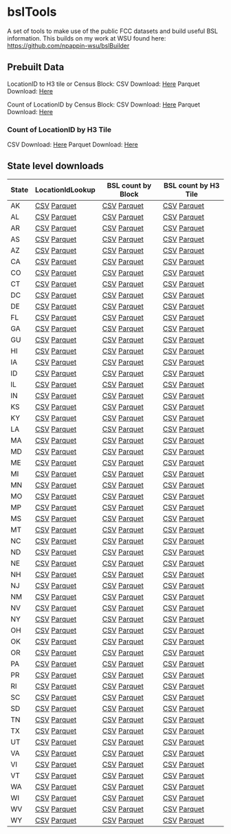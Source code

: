 # bslTools

A set of tools to make use of the public FCC datasets and build useful BSL information. This builds on my work at WSU found here: https://github.com/npappin-wsu/bslBuilder

## Prebuilt Data

LocationID to H3 tile or Census Block:
CSV Download: [Here](https://pub-96372591292d4fdca85ff0f6db6c67c2.r2.dev/bslTools/national/bslsLookup.csv)
Parquet Download: [Here](https://pub-96372591292d4fdca85ff0f6db6c67c2.r2.dev/bslTools/national/bslsLookup.parquet)

Count of LocationID by Census Block:
CSV Download: [Here](https://pub-96372591292d4fdca85ff0f6db6c67c2.r2.dev/bslTools/national/blockBsls.csv)
Parquet Download: [Here](https://pub-96372591292d4fdca85ff0f6db6c67c2.r2.dev/bslTools/national/blockBsls.parquet)

### Count of LocationID by H3 Tile

CSV Download: [Here](https://pub-96372591292d4fdca85ff0f6db6c67c2.r2.dev/bslTools/national/h3Bsls.csv)
Parquet Download: [Here](https://pub-96372591292d4fdca85ff0f6db6c67c2.r2.dev/bslTools/national/h3Bsls.parquet)

## State level downloads

| State | LocationIdLookup | BSL count by Block | BSL count by H3 Tile |
|---|---|---|---|
| AK | [CSV](https://pub-96372591292d4fdca85ff0f6db6c67c2.r2.dev/states/akBslLookup.csv) [Parquet](https://pub-96372591292d4fdca85ff0f6db6c67c2.r2.dev/states/akBslLookup.parquet) | [CSV](https://pub-96372591292d4fdca85ff0f6db6c67c2.r2.dev/states/akBlockBsls.csv) [Parquet](https://pub-96372591292d4fdca85ff0f6db6c67c2.r2.dev/states/akBlockBsls.parquet) | [CSV](https://pub-96372591292d4fdca85ff0f6db6c67c2.r2.dev/states/akH3Bsls.csv) [Parquet](https://pub-96372591292d4fdca85ff0f6db6c67c2.r2.dev/states/akH3Bsls.parquet) |
| AL | [CSV](https://pub-96372591292d4fdca85ff0f6db6c67c2.r2.dev/states/alBslLookup.csv) [Parquet](https://pub-96372591292d4fdca85ff0f6db6c67c2.r2.dev/states/alBslLookup.parquet) | [CSV](https://pub-96372591292d4fdca85ff0f6db6c67c2.r2.dev/states/alBlockBsls.csv) [Parquet](https://pub-96372591292d4fdca85ff0f6db6c67c2.r2.dev/states/alBlockBsls.parquet) | [CSV](https://pub-96372591292d4fdca85ff0f6db6c67c2.r2.dev/states/alH3Bsls.csv) [Parquet](https://pub-96372591292d4fdca85ff0f6db6c67c2.r2.dev/states/alH3Bsls.parquet) |
| AR | [CSV](https://pub-96372591292d4fdca85ff0f6db6c67c2.r2.dev/states/arBslLookup.csv) [Parquet](https://pub-96372591292d4fdca85ff0f6db6c67c2.r2.dev/states/arBslLookup.parquet) | [CSV](https://pub-96372591292d4fdca85ff0f6db6c67c2.r2.dev/states/arBlockBsls.csv) [Parquet](https://pub-96372591292d4fdca85ff0f6db6c67c2.r2.dev/states/arBlockBsls.parquet) | [CSV](https://pub-96372591292d4fdca85ff0f6db6c67c2.r2.dev/states/arH3Bsls.csv) [Parquet](https://pub-96372591292d4fdca85ff0f6db6c67c2.r2.dev/states/arH3Bsls.parquet) |
| AS | [CSV](https://pub-96372591292d4fdca85ff0f6db6c67c2.r2.dev/states/asBslLookup.csv) [Parquet](https://pub-96372591292d4fdca85ff0f6db6c67c2.r2.dev/states/asBslLookup.parquet) | [CSV](https://pub-96372591292d4fdca85ff0f6db6c67c2.r2.dev/states/asBlockBsls.csv) [Parquet](https://pub-96372591292d4fdca85ff0f6db6c67c2.r2.dev/states/asBlockBsls.parquet) | [CSV](https://pub-96372591292d4fdca85ff0f6db6c67c2.r2.dev/states/asH3Bsls.csv) [Parquet](https://pub-96372591292d4fdca85ff0f6db6c67c2.r2.dev/states/asH3Bsls.parquet) |
| AZ | [CSV](https://pub-96372591292d4fdca85ff0f6db6c67c2.r2.dev/states/azBslLookup.csv) [Parquet](https://pub-96372591292d4fdca85ff0f6db6c67c2.r2.dev/states/azBslLookup.parquet) | [CSV](https://pub-96372591292d4fdca85ff0f6db6c67c2.r2.dev/states/azBlockBsls.csv) [Parquet](https://pub-96372591292d4fdca85ff0f6db6c67c2.r2.dev/states/azBlockBsls.parquet) | [CSV](https://pub-96372591292d4fdca85ff0f6db6c67c2.r2.dev/states/azH3Bsls.csv) [Parquet](https://pub-96372591292d4fdca85ff0f6db6c67c2.r2.dev/states/azH3Bsls.parquet) |
| CA | [CSV](https://pub-96372591292d4fdca85ff0f6db6c67c2.r2.dev/states/caBslLookup.csv) [Parquet](https://pub-96372591292d4fdca85ff0f6db6c67c2.r2.dev/states/caBslLookup.parquet) | [CSV](https://pub-96372591292d4fdca85ff0f6db6c67c2.r2.dev/states/caBlockBsls.csv) [Parquet](https://pub-96372591292d4fdca85ff0f6db6c67c2.r2.dev/states/caBlockBsls.parquet) | [CSV](https://pub-96372591292d4fdca85ff0f6db6c67c2.r2.dev/states/caH3Bsls.csv) [Parquet](https://pub-96372591292d4fdca85ff0f6db6c67c2.r2.dev/states/caH3Bsls.parquet) |
| CO | [CSV](https://pub-96372591292d4fdca85ff0f6db6c67c2.r2.dev/states/coBslLookup.csv) [Parquet](https://pub-96372591292d4fdca85ff0f6db6c67c2.r2.dev/states/coBslLookup.parquet) | [CSV](https://pub-96372591292d4fdca85ff0f6db6c67c2.r2.dev/states/coBlockBsls.csv) [Parquet](https://pub-96372591292d4fdca85ff0f6db6c67c2.r2.dev/states/coBlockBsls.parquet) | [CSV](https://pub-96372591292d4fdca85ff0f6db6c67c2.r2.dev/states/coH3Bsls.csv) [Parquet](https://pub-96372591292d4fdca85ff0f6db6c67c2.r2.dev/states/coH3Bsls.parquet) |
| CT | [CSV](https://pub-96372591292d4fdca85ff0f6db6c67c2.r2.dev/states/ctBslLookup.csv) [Parquet](https://pub-96372591292d4fdca85ff0f6db6c67c2.r2.dev/states/ctBslLookup.parquet) | [CSV](https://pub-96372591292d4fdca85ff0f6db6c67c2.r2.dev/states/ctBlockBsls.csv) [Parquet](https://pub-96372591292d4fdca85ff0f6db6c67c2.r2.dev/states/ctBlockBsls.parquet) | [CSV](https://pub-96372591292d4fdca85ff0f6db6c67c2.r2.dev/states/ctH3Bsls.csv) [Parquet](https://pub-96372591292d4fdca85ff0f6db6c67c2.r2.dev/states/ctH3Bsls.parquet) |
| DC | [CSV](https://pub-96372591292d4fdca85ff0f6db6c67c2.r2.dev/states/dcBslLookup.csv) [Parquet](https://pub-96372591292d4fdca85ff0f6db6c67c2.r2.dev/states/dcBslLookup.parquet) | [CSV](https://pub-96372591292d4fdca85ff0f6db6c67c2.r2.dev/states/dcBlockBsls.csv) [Parquet](https://pub-96372591292d4fdca85ff0f6db6c67c2.r2.dev/states/dcBlockBsls.parquet) | [CSV](https://pub-96372591292d4fdca85ff0f6db6c67c2.r2.dev/states/dcH3Bsls.csv) [Parquet](https://pub-96372591292d4fdca85ff0f6db6c67c2.r2.dev/states/dcH3Bsls.parquet) |
| DE | [CSV](https://pub-96372591292d4fdca85ff0f6db6c67c2.r2.dev/states/deBslLookup.csv) [Parquet](https://pub-96372591292d4fdca85ff0f6db6c67c2.r2.dev/states/deBslLookup.parquet) | [CSV](https://pub-96372591292d4fdca85ff0f6db6c67c2.r2.dev/states/deBlockBsls.csv) [Parquet](https://pub-96372591292d4fdca85ff0f6db6c67c2.r2.dev/states/deBlockBsls.parquet) | [CSV](https://pub-96372591292d4fdca85ff0f6db6c67c2.r2.dev/states/deH3Bsls.csv) [Parquet](https://pub-96372591292d4fdca85ff0f6db6c67c2.r2.dev/states/deH3Bsls.parquet) |
| FL | [CSV](https://pub-96372591292d4fdca85ff0f6db6c67c2.r2.dev/states/flBslLookup.csv) [Parquet](https://pub-96372591292d4fdca85ff0f6db6c67c2.r2.dev/states/flBslLookup.parquet) | [CSV](https://pub-96372591292d4fdca85ff0f6db6c67c2.r2.dev/states/flBlockBsls.csv) [Parquet](https://pub-96372591292d4fdca85ff0f6db6c67c2.r2.dev/states/flBlockBsls.parquet) | [CSV](https://pub-96372591292d4fdca85ff0f6db6c67c2.r2.dev/states/flH3Bsls.csv) [Parquet](https://pub-96372591292d4fdca85ff0f6db6c67c2.r2.dev/states/flH3Bsls.parquet) |
| GA | [CSV](https://pub-96372591292d4fdca85ff0f6db6c67c2.r2.dev/states/gaBslLookup.csv) [Parquet](https://pub-96372591292d4fdca85ff0f6db6c67c2.r2.dev/states/gaBslLookup.parquet) | [CSV](https://pub-96372591292d4fdca85ff0f6db6c67c2.r2.dev/states/gaBlockBsls.csv) [Parquet](https://pub-96372591292d4fdca85ff0f6db6c67c2.r2.dev/states/gaBlockBsls.parquet) | [CSV](https://pub-96372591292d4fdca85ff0f6db6c67c2.r2.dev/states/gaH3Bsls.csv) [Parquet](https://pub-96372591292d4fdca85ff0f6db6c67c2.r2.dev/states/gaH3Bsls.parquet) |
| GU | [CSV](https://pub-96372591292d4fdca85ff0f6db6c67c2.r2.dev/states/guBslLookup.csv) [Parquet](https://pub-96372591292d4fdca85ff0f6db6c67c2.r2.dev/states/guBslLookup.parquet) | [CSV](https://pub-96372591292d4fdca85ff0f6db6c67c2.r2.dev/states/guBlockBsls.csv) [Parquet](https://pub-96372591292d4fdca85ff0f6db6c67c2.r2.dev/states/guBlockBsls.parquet) | [CSV](https://pub-96372591292d4fdca85ff0f6db6c67c2.r2.dev/states/guH3Bsls.csv) [Parquet](https://pub-96372591292d4fdca85ff0f6db6c67c2.r2.dev/states/guH3Bsls.parquet) |
| HI | [CSV](https://pub-96372591292d4fdca85ff0f6db6c67c2.r2.dev/states/hiBslLookup.csv) [Parquet](https://pub-96372591292d4fdca85ff0f6db6c67c2.r2.dev/states/hiBslLookup.parquet) | [CSV](https://pub-96372591292d4fdca85ff0f6db6c67c2.r2.dev/states/hiBlockBsls.csv) [Parquet](https://pub-96372591292d4fdca85ff0f6db6c67c2.r2.dev/states/hiBlockBsls.parquet) | [CSV](https://pub-96372591292d4fdca85ff0f6db6c67c2.r2.dev/states/hiH3Bsls.csv) [Parquet](https://pub-96372591292d4fdca85ff0f6db6c67c2.r2.dev/states/hiH3Bsls.parquet) |
| IA | [CSV](https://pub-96372591292d4fdca85ff0f6db6c67c2.r2.dev/states/iaBslLookup.csv) [Parquet](https://pub-96372591292d4fdca85ff0f6db6c67c2.r2.dev/states/iaBslLookup.parquet) | [CSV](https://pub-96372591292d4fdca85ff0f6db6c67c2.r2.dev/states/iaBlockBsls.csv) [Parquet](https://pub-96372591292d4fdca85ff0f6db6c67c2.r2.dev/states/iaBlockBsls.parquet) | [CSV](https://pub-96372591292d4fdca85ff0f6db6c67c2.r2.dev/states/iaH3Bsls.csv) [Parquet](https://pub-96372591292d4fdca85ff0f6db6c67c2.r2.dev/states/iaH3Bsls.parquet) |
| ID | [CSV](https://pub-96372591292d4fdca85ff0f6db6c67c2.r2.dev/states/idBslLookup.csv) [Parquet](https://pub-96372591292d4fdca85ff0f6db6c67c2.r2.dev/states/idBslLookup.parquet) | [CSV](https://pub-96372591292d4fdca85ff0f6db6c67c2.r2.dev/states/idBlockBsls.csv) [Parquet](https://pub-96372591292d4fdca85ff0f6db6c67c2.r2.dev/states/idBlockBsls.parquet) | [CSV](https://pub-96372591292d4fdca85ff0f6db6c67c2.r2.dev/states/idH3Bsls.csv) [Parquet](https://pub-96372591292d4fdca85ff0f6db6c67c2.r2.dev/states/idH3Bsls.parquet) |
| IL | [CSV](https://pub-96372591292d4fdca85ff0f6db6c67c2.r2.dev/states/ilBslLookup.csv) [Parquet](https://pub-96372591292d4fdca85ff0f6db6c67c2.r2.dev/states/ilBslLookup.parquet) | [CSV](https://pub-96372591292d4fdca85ff0f6db6c67c2.r2.dev/states/ilBlockBsls.csv) [Parquet](https://pub-96372591292d4fdca85ff0f6db6c67c2.r2.dev/states/ilBlockBsls.parquet) | [CSV](https://pub-96372591292d4fdca85ff0f6db6c67c2.r2.dev/states/ilH3Bsls.csv) [Parquet](https://pub-96372591292d4fdca85ff0f6db6c67c2.r2.dev/states/ilH3Bsls.parquet) |
| IN | [CSV](https://pub-96372591292d4fdca85ff0f6db6c67c2.r2.dev/states/inBslLookup.csv) [Parquet](https://pub-96372591292d4fdca85ff0f6db6c67c2.r2.dev/states/inBslLookup.parquet) | [CSV](https://pub-96372591292d4fdca85ff0f6db6c67c2.r2.dev/states/inBlockBsls.csv) [Parquet](https://pub-96372591292d4fdca85ff0f6db6c67c2.r2.dev/states/inBlockBsls.parquet) | [CSV](https://pub-96372591292d4fdca85ff0f6db6c67c2.r2.dev/states/inH3Bsls.csv) [Parquet](https://pub-96372591292d4fdca85ff0f6db6c67c2.r2.dev/states/inH3Bsls.parquet) |
| KS | [CSV](https://pub-96372591292d4fdca85ff0f6db6c67c2.r2.dev/states/ksBslLookup.csv) [Parquet](https://pub-96372591292d4fdca85ff0f6db6c67c2.r2.dev/states/ksBslLookup.parquet) | [CSV](https://pub-96372591292d4fdca85ff0f6db6c67c2.r2.dev/states/ksBlockBsls.csv) [Parquet](https://pub-96372591292d4fdca85ff0f6db6c67c2.r2.dev/states/ksBlockBsls.parquet) | [CSV](https://pub-96372591292d4fdca85ff0f6db6c67c2.r2.dev/states/ksH3Bsls.csv) [Parquet](https://pub-96372591292d4fdca85ff0f6db6c67c2.r2.dev/states/ksH3Bsls.parquet) |
| KY | [CSV](https://pub-96372591292d4fdca85ff0f6db6c67c2.r2.dev/states/kyBslLookup.csv) [Parquet](https://pub-96372591292d4fdca85ff0f6db6c67c2.r2.dev/states/kyBslLookup.parquet) | [CSV](https://pub-96372591292d4fdca85ff0f6db6c67c2.r2.dev/states/kyBlockBsls.csv) [Parquet](https://pub-96372591292d4fdca85ff0f6db6c67c2.r2.dev/states/kyBlockBsls.parquet) | [CSV](https://pub-96372591292d4fdca85ff0f6db6c67c2.r2.dev/states/kyH3Bsls.csv) [Parquet](https://pub-96372591292d4fdca85ff0f6db6c67c2.r2.dev/states/kyH3Bsls.parquet) |
| LA | [CSV](https://pub-96372591292d4fdca85ff0f6db6c67c2.r2.dev/states/laBslLookup.csv) [Parquet](https://pub-96372591292d4fdca85ff0f6db6c67c2.r2.dev/states/laBslLookup.parquet) | [CSV](https://pub-96372591292d4fdca85ff0f6db6c67c2.r2.dev/states/laBlockBsls.csv) [Parquet](https://pub-96372591292d4fdca85ff0f6db6c67c2.r2.dev/states/laBlockBsls.parquet) | [CSV](https://pub-96372591292d4fdca85ff0f6db6c67c2.r2.dev/states/laH3Bsls.csv) [Parquet](https://pub-96372591292d4fdca85ff0f6db6c67c2.r2.dev/states/laH3Bsls.parquet) |
| MA | [CSV](https://pub-96372591292d4fdca85ff0f6db6c67c2.r2.dev/states/maBslLookup.csv) [Parquet](https://pub-96372591292d4fdca85ff0f6db6c67c2.r2.dev/states/maBslLookup.parquet) | [CSV](https://pub-96372591292d4fdca85ff0f6db6c67c2.r2.dev/states/maBlockBsls.csv) [Parquet](https://pub-96372591292d4fdca85ff0f6db6c67c2.r2.dev/states/maBlockBsls.parquet) | [CSV](https://pub-96372591292d4fdca85ff0f6db6c67c2.r2.dev/states/maH3Bsls.csv) [Parquet](https://pub-96372591292d4fdca85ff0f6db6c67c2.r2.dev/states/maH3Bsls.parquet) |
| MD | [CSV](https://pub-96372591292d4fdca85ff0f6db6c67c2.r2.dev/states/mdBslLookup.csv) [Parquet](https://pub-96372591292d4fdca85ff0f6db6c67c2.r2.dev/states/mdBslLookup.parquet) | [CSV](https://pub-96372591292d4fdca85ff0f6db6c67c2.r2.dev/states/mdBlockBsls.csv) [Parquet](https://pub-96372591292d4fdca85ff0f6db6c67c2.r2.dev/states/mdBlockBsls.parquet) | [CSV](https://pub-96372591292d4fdca85ff0f6db6c67c2.r2.dev/states/mdH3Bsls.csv) [Parquet](https://pub-96372591292d4fdca85ff0f6db6c67c2.r2.dev/states/mdH3Bsls.parquet) |
| ME | [CSV](https://pub-96372591292d4fdca85ff0f6db6c67c2.r2.dev/states/meBslLookup.csv) [Parquet](https://pub-96372591292d4fdca85ff0f6db6c67c2.r2.dev/states/meBslLookup.parquet) | [CSV](https://pub-96372591292d4fdca85ff0f6db6c67c2.r2.dev/states/meBlockBsls.csv) [Parquet](https://pub-96372591292d4fdca85ff0f6db6c67c2.r2.dev/states/meBlockBsls.parquet) | [CSV](https://pub-96372591292d4fdca85ff0f6db6c67c2.r2.dev/states/meH3Bsls.csv) [Parquet](https://pub-96372591292d4fdca85ff0f6db6c67c2.r2.dev/states/meH3Bsls.parquet) |
| MI | [CSV](https://pub-96372591292d4fdca85ff0f6db6c67c2.r2.dev/states/miBslLookup.csv) [Parquet](https://pub-96372591292d4fdca85ff0f6db6c67c2.r2.dev/states/miBslLookup.parquet) | [CSV](https://pub-96372591292d4fdca85ff0f6db6c67c2.r2.dev/states/miBlockBsls.csv) [Parquet](https://pub-96372591292d4fdca85ff0f6db6c67c2.r2.dev/states/miBlockBsls.parquet) | [CSV](https://pub-96372591292d4fdca85ff0f6db6c67c2.r2.dev/states/miH3Bsls.csv) [Parquet](https://pub-96372591292d4fdca85ff0f6db6c67c2.r2.dev/states/miH3Bsls.parquet) |
| MN | [CSV](https://pub-96372591292d4fdca85ff0f6db6c67c2.r2.dev/states/mnBslLookup.csv) [Parquet](https://pub-96372591292d4fdca85ff0f6db6c67c2.r2.dev/states/mnBslLookup.parquet) | [CSV](https://pub-96372591292d4fdca85ff0f6db6c67c2.r2.dev/states/mnBlockBsls.csv) [Parquet](https://pub-96372591292d4fdca85ff0f6db6c67c2.r2.dev/states/mnBlockBsls.parquet) | [CSV](https://pub-96372591292d4fdca85ff0f6db6c67c2.r2.dev/states/mnH3Bsls.csv) [Parquet](https://pub-96372591292d4fdca85ff0f6db6c67c2.r2.dev/states/mnH3Bsls.parquet) |
| MO | [CSV](https://pub-96372591292d4fdca85ff0f6db6c67c2.r2.dev/states/moBslLookup.csv) [Parquet](https://pub-96372591292d4fdca85ff0f6db6c67c2.r2.dev/states/moBslLookup.parquet) | [CSV](https://pub-96372591292d4fdca85ff0f6db6c67c2.r2.dev/states/moBlockBsls.csv) [Parquet](https://pub-96372591292d4fdca85ff0f6db6c67c2.r2.dev/states/moBlockBsls.parquet) | [CSV](https://pub-96372591292d4fdca85ff0f6db6c67c2.r2.dev/states/moH3Bsls.csv) [Parquet](https://pub-96372591292d4fdca85ff0f6db6c67c2.r2.dev/states/moH3Bsls.parquet) |
| MP | [CSV](https://pub-96372591292d4fdca85ff0f6db6c67c2.r2.dev/states/mpBslLookup.csv) [Parquet](https://pub-96372591292d4fdca85ff0f6db6c67c2.r2.dev/states/mpBslLookup.parquet) | [CSV](https://pub-96372591292d4fdca85ff0f6db6c67c2.r2.dev/states/mpBlockBsls.csv) [Parquet](https://pub-96372591292d4fdca85ff0f6db6c67c2.r2.dev/states/mpBlockBsls.parquet) | [CSV](https://pub-96372591292d4fdca85ff0f6db6c67c2.r2.dev/states/mpH3Bsls.csv) [Parquet](https://pub-96372591292d4fdca85ff0f6db6c67c2.r2.dev/states/mpH3Bsls.parquet) |
| MS | [CSV](https://pub-96372591292d4fdca85ff0f6db6c67c2.r2.dev/states/msBslLookup.csv) [Parquet](https://pub-96372591292d4fdca85ff0f6db6c67c2.r2.dev/states/msBslLookup.parquet) | [CSV](https://pub-96372591292d4fdca85ff0f6db6c67c2.r2.dev/states/msBlockBsls.csv) [Parquet](https://pub-96372591292d4fdca85ff0f6db6c67c2.r2.dev/states/msBlockBsls.parquet) | [CSV](https://pub-96372591292d4fdca85ff0f6db6c67c2.r2.dev/states/msH3Bsls.csv) [Parquet](https://pub-96372591292d4fdca85ff0f6db6c67c2.r2.dev/states/msH3Bsls.parquet) |
| MT | [CSV](https://pub-96372591292d4fdca85ff0f6db6c67c2.r2.dev/states/mtBslLookup.csv) [Parquet](https://pub-96372591292d4fdca85ff0f6db6c67c2.r2.dev/states/mtBslLookup.parquet) | [CSV](https://pub-96372591292d4fdca85ff0f6db6c67c2.r2.dev/states/mtBlockBsls.csv) [Parquet](https://pub-96372591292d4fdca85ff0f6db6c67c2.r2.dev/states/mtBlockBsls.parquet) | [CSV](https://pub-96372591292d4fdca85ff0f6db6c67c2.r2.dev/states/mtH3Bsls.csv) [Parquet](https://pub-96372591292d4fdca85ff0f6db6c67c2.r2.dev/states/mtH3Bsls.parquet) |
| NC | [CSV](https://pub-96372591292d4fdca85ff0f6db6c67c2.r2.dev/states/ncBslLookup.csv) [Parquet](https://pub-96372591292d4fdca85ff0f6db6c67c2.r2.dev/states/ncBslLookup.parquet) | [CSV](https://pub-96372591292d4fdca85ff0f6db6c67c2.r2.dev/states/ncBlockBsls.csv) [Parquet](https://pub-96372591292d4fdca85ff0f6db6c67c2.r2.dev/states/ncBlockBsls.parquet) | [CSV](https://pub-96372591292d4fdca85ff0f6db6c67c2.r2.dev/states/ncH3Bsls.csv) [Parquet](https://pub-96372591292d4fdca85ff0f6db6c67c2.r2.dev/states/ncH3Bsls.parquet) |
| ND | [CSV](https://pub-96372591292d4fdca85ff0f6db6c67c2.r2.dev/states/ndBslLookup.csv) [Parquet](https://pub-96372591292d4fdca85ff0f6db6c67c2.r2.dev/states/ndBslLookup.parquet) | [CSV](https://pub-96372591292d4fdca85ff0f6db6c67c2.r2.dev/states/ndBlockBsls.csv) [Parquet](https://pub-96372591292d4fdca85ff0f6db6c67c2.r2.dev/states/ndBlockBsls.parquet) | [CSV](https://pub-96372591292d4fdca85ff0f6db6c67c2.r2.dev/states/ndH3Bsls.csv) [Parquet](https://pub-96372591292d4fdca85ff0f6db6c67c2.r2.dev/states/ndH3Bsls.parquet) |
| NE | [CSV](https://pub-96372591292d4fdca85ff0f6db6c67c2.r2.dev/states/neBslLookup.csv) [Parquet](https://pub-96372591292d4fdca85ff0f6db6c67c2.r2.dev/states/neBslLookup.parquet) | [CSV](https://pub-96372591292d4fdca85ff0f6db6c67c2.r2.dev/states/neBlockBsls.csv) [Parquet](https://pub-96372591292d4fdca85ff0f6db6c67c2.r2.dev/states/neBlockBsls.parquet) | [CSV](https://pub-96372591292d4fdca85ff0f6db6c67c2.r2.dev/states/neH3Bsls.csv) [Parquet](https://pub-96372591292d4fdca85ff0f6db6c67c2.r2.dev/states/neH3Bsls.parquet) |
| NH | [CSV](https://pub-96372591292d4fdca85ff0f6db6c67c2.r2.dev/states/nhBslLookup.csv) [Parquet](https://pub-96372591292d4fdca85ff0f6db6c67c2.r2.dev/states/nhBslLookup.parquet) | [CSV](https://pub-96372591292d4fdca85ff0f6db6c67c2.r2.dev/states/nhBlockBsls.csv) [Parquet](https://pub-96372591292d4fdca85ff0f6db6c67c2.r2.dev/states/nhBlockBsls.parquet) | [CSV](https://pub-96372591292d4fdca85ff0f6db6c67c2.r2.dev/states/nhH3Bsls.csv) [Parquet](https://pub-96372591292d4fdca85ff0f6db6c67c2.r2.dev/states/nhH3Bsls.parquet) |
| NJ | [CSV](https://pub-96372591292d4fdca85ff0f6db6c67c2.r2.dev/states/njBslLookup.csv) [Parquet](https://pub-96372591292d4fdca85ff0f6db6c67c2.r2.dev/states/njBslLookup.parquet) | [CSV](https://pub-96372591292d4fdca85ff0f6db6c67c2.r2.dev/states/njBlockBsls.csv) [Parquet](https://pub-96372591292d4fdca85ff0f6db6c67c2.r2.dev/states/njBlockBsls.parquet) | [CSV](https://pub-96372591292d4fdca85ff0f6db6c67c2.r2.dev/states/njH3Bsls.csv) [Parquet](https://pub-96372591292d4fdca85ff0f6db6c67c2.r2.dev/states/njH3Bsls.parquet) |
| NM | [CSV](https://pub-96372591292d4fdca85ff0f6db6c67c2.r2.dev/states/nmBslLookup.csv) [Parquet](https://pub-96372591292d4fdca85ff0f6db6c67c2.r2.dev/states/nmBslLookup.parquet) | [CSV](https://pub-96372591292d4fdca85ff0f6db6c67c2.r2.dev/states/nmBlockBsls.csv) [Parquet](https://pub-96372591292d4fdca85ff0f6db6c67c2.r2.dev/states/nmBlockBsls.parquet) | [CSV](https://pub-96372591292d4fdca85ff0f6db6c67c2.r2.dev/states/nmH3Bsls.csv) [Parquet](https://pub-96372591292d4fdca85ff0f6db6c67c2.r2.dev/states/nmH3Bsls.parquet) |
| NV | [CSV](https://pub-96372591292d4fdca85ff0f6db6c67c2.r2.dev/states/nvBslLookup.csv) [Parquet](https://pub-96372591292d4fdca85ff0f6db6c67c2.r2.dev/states/nvBslLookup.parquet) | [CSV](https://pub-96372591292d4fdca85ff0f6db6c67c2.r2.dev/states/nvBlockBsls.csv) [Parquet](https://pub-96372591292d4fdca85ff0f6db6c67c2.r2.dev/states/nvBlockBsls.parquet) | [CSV](https://pub-96372591292d4fdca85ff0f6db6c67c2.r2.dev/states/nvH3Bsls.csv) [Parquet](https://pub-96372591292d4fdca85ff0f6db6c67c2.r2.dev/states/nvH3Bsls.parquet) |
| NY | [CSV](https://pub-96372591292d4fdca85ff0f6db6c67c2.r2.dev/states/nyBslLookup.csv) [Parquet](https://pub-96372591292d4fdca85ff0f6db6c67c2.r2.dev/states/nyBslLookup.parquet) | [CSV](https://pub-96372591292d4fdca85ff0f6db6c67c2.r2.dev/states/nyBlockBsls.csv) [Parquet](https://pub-96372591292d4fdca85ff0f6db6c67c2.r2.dev/states/nyBlockBsls.parquet) | [CSV](https://pub-96372591292d4fdca85ff0f6db6c67c2.r2.dev/states/nyH3Bsls.csv) [Parquet](https://pub-96372591292d4fdca85ff0f6db6c67c2.r2.dev/states/nyH3Bsls.parquet) |
| OH | [CSV](https://pub-96372591292d4fdca85ff0f6db6c67c2.r2.dev/states/ohBslLookup.csv) [Parquet](https://pub-96372591292d4fdca85ff0f6db6c67c2.r2.dev/states/ohBslLookup.parquet) | [CSV](https://pub-96372591292d4fdca85ff0f6db6c67c2.r2.dev/states/ohBlockBsls.csv) [Parquet](https://pub-96372591292d4fdca85ff0f6db6c67c2.r2.dev/states/ohBlockBsls.parquet) | [CSV](https://pub-96372591292d4fdca85ff0f6db6c67c2.r2.dev/states/ohH3Bsls.csv) [Parquet](https://pub-96372591292d4fdca85ff0f6db6c67c2.r2.dev/states/ohH3Bsls.parquet) |
| OK | [CSV](https://pub-96372591292d4fdca85ff0f6db6c67c2.r2.dev/states/okBslLookup.csv) [Parquet](https://pub-96372591292d4fdca85ff0f6db6c67c2.r2.dev/states/okBslLookup.parquet) | [CSV](https://pub-96372591292d4fdca85ff0f6db6c67c2.r2.dev/states/okBlockBsls.csv) [Parquet](https://pub-96372591292d4fdca85ff0f6db6c67c2.r2.dev/states/okBlockBsls.parquet) | [CSV](https://pub-96372591292d4fdca85ff0f6db6c67c2.r2.dev/states/okH3Bsls.csv) [Parquet](https://pub-96372591292d4fdca85ff0f6db6c67c2.r2.dev/states/okH3Bsls.parquet) |
| OR | [CSV](https://pub-96372591292d4fdca85ff0f6db6c67c2.r2.dev/states/orBslLookup.csv) [Parquet](https://pub-96372591292d4fdca85ff0f6db6c67c2.r2.dev/states/orBslLookup.parquet) | [CSV](https://pub-96372591292d4fdca85ff0f6db6c67c2.r2.dev/states/orBlockBsls.csv) [Parquet](https://pub-96372591292d4fdca85ff0f6db6c67c2.r2.dev/states/orBlockBsls.parquet) | [CSV](https://pub-96372591292d4fdca85ff0f6db6c67c2.r2.dev/states/orH3Bsls.csv) [Parquet](https://pub-96372591292d4fdca85ff0f6db6c67c2.r2.dev/states/orH3Bsls.parquet) |
| PA | [CSV](https://pub-96372591292d4fdca85ff0f6db6c67c2.r2.dev/states/paBslLookup.csv) [Parquet](https://pub-96372591292d4fdca85ff0f6db6c67c2.r2.dev/states/paBslLookup.parquet) | [CSV](https://pub-96372591292d4fdca85ff0f6db6c67c2.r2.dev/states/paBlockBsls.csv) [Parquet](https://pub-96372591292d4fdca85ff0f6db6c67c2.r2.dev/states/paBlockBsls.parquet) | [CSV](https://pub-96372591292d4fdca85ff0f6db6c67c2.r2.dev/states/paH3Bsls.csv) [Parquet](https://pub-96372591292d4fdca85ff0f6db6c67c2.r2.dev/states/paH3Bsls.parquet) |
| PR | [CSV](https://pub-96372591292d4fdca85ff0f6db6c67c2.r2.dev/states/prBslLookup.csv) [Parquet](https://pub-96372591292d4fdca85ff0f6db6c67c2.r2.dev/states/prBslLookup.parquet) | [CSV](https://pub-96372591292d4fdca85ff0f6db6c67c2.r2.dev/states/prBlockBsls.csv) [Parquet](https://pub-96372591292d4fdca85ff0f6db6c67c2.r2.dev/states/prBlockBsls.parquet) | [CSV](https://pub-96372591292d4fdca85ff0f6db6c67c2.r2.dev/states/prH3Bsls.csv) [Parquet](https://pub-96372591292d4fdca85ff0f6db6c67c2.r2.dev/states/prH3Bsls.parquet) |
| RI | [CSV](https://pub-96372591292d4fdca85ff0f6db6c67c2.r2.dev/states/riBslLookup.csv) [Parquet](https://pub-96372591292d4fdca85ff0f6db6c67c2.r2.dev/states/riBslLookup.parquet) | [CSV](https://pub-96372591292d4fdca85ff0f6db6c67c2.r2.dev/states/riBlockBsls.csv) [Parquet](https://pub-96372591292d4fdca85ff0f6db6c67c2.r2.dev/states/riBlockBsls.parquet) | [CSV](https://pub-96372591292d4fdca85ff0f6db6c67c2.r2.dev/states/riH3Bsls.csv) [Parquet](https://pub-96372591292d4fdca85ff0f6db6c67c2.r2.dev/states/riH3Bsls.parquet) |
| SC | [CSV](https://pub-96372591292d4fdca85ff0f6db6c67c2.r2.dev/states/scBslLookup.csv) [Parquet](https://pub-96372591292d4fdca85ff0f6db6c67c2.r2.dev/states/scBslLookup.parquet) | [CSV](https://pub-96372591292d4fdca85ff0f6db6c67c2.r2.dev/states/scBlockBsls.csv) [Parquet](https://pub-96372591292d4fdca85ff0f6db6c67c2.r2.dev/states/scBlockBsls.parquet) | [CSV](https://pub-96372591292d4fdca85ff0f6db6c67c2.r2.dev/states/scH3Bsls.csv) [Parquet](https://pub-96372591292d4fdca85ff0f6db6c67c2.r2.dev/states/scH3Bsls.parquet) |
| SD | [CSV](https://pub-96372591292d4fdca85ff0f6db6c67c2.r2.dev/states/sdBslLookup.csv) [Parquet](https://pub-96372591292d4fdca85ff0f6db6c67c2.r2.dev/states/sdBslLookup.parquet) | [CSV](https://pub-96372591292d4fdca85ff0f6db6c67c2.r2.dev/states/sdBlockBsls.csv) [Parquet](https://pub-96372591292d4fdca85ff0f6db6c67c2.r2.dev/states/sdBlockBsls.parquet) | [CSV](https://pub-96372591292d4fdca85ff0f6db6c67c2.r2.dev/states/sdH3Bsls.csv) [Parquet](https://pub-96372591292d4fdca85ff0f6db6c67c2.r2.dev/states/sdH3Bsls.parquet) |
| TN | [CSV](https://pub-96372591292d4fdca85ff0f6db6c67c2.r2.dev/states/tnBslLookup.csv) [Parquet](https://pub-96372591292d4fdca85ff0f6db6c67c2.r2.dev/states/tnBslLookup.parquet) | [CSV](https://pub-96372591292d4fdca85ff0f6db6c67c2.r2.dev/states/tnBlockBsls.csv) [Parquet](https://pub-96372591292d4fdca85ff0f6db6c67c2.r2.dev/states/tnBlockBsls.parquet) | [CSV](https://pub-96372591292d4fdca85ff0f6db6c67c2.r2.dev/states/tnH3Bsls.csv) [Parquet](https://pub-96372591292d4fdca85ff0f6db6c67c2.r2.dev/states/tnH3Bsls.parquet) |
| TX | [CSV](https://pub-96372591292d4fdca85ff0f6db6c67c2.r2.dev/states/txBslLookup.csv) [Parquet](https://pub-96372591292d4fdca85ff0f6db6c67c2.r2.dev/states/txBslLookup.parquet) | [CSV](https://pub-96372591292d4fdca85ff0f6db6c67c2.r2.dev/states/txBlockBsls.csv) [Parquet](https://pub-96372591292d4fdca85ff0f6db6c67c2.r2.dev/states/txBlockBsls.parquet) | [CSV](https://pub-96372591292d4fdca85ff0f6db6c67c2.r2.dev/states/txH3Bsls.csv) [Parquet](https://pub-96372591292d4fdca85ff0f6db6c67c2.r2.dev/states/txH3Bsls.parquet) |
| UT | [CSV](https://pub-96372591292d4fdca85ff0f6db6c67c2.r2.dev/states/utBslLookup.csv) [Parquet](https://pub-96372591292d4fdca85ff0f6db6c67c2.r2.dev/states/utBslLookup.parquet) | [CSV](https://pub-96372591292d4fdca85ff0f6db6c67c2.r2.dev/states/utBlockBsls.csv) [Parquet](https://pub-96372591292d4fdca85ff0f6db6c67c2.r2.dev/states/utBlockBsls.parquet) | [CSV](https://pub-96372591292d4fdca85ff0f6db6c67c2.r2.dev/states/utH3Bsls.csv) [Parquet](https://pub-96372591292d4fdca85ff0f6db6c67c2.r2.dev/states/utH3Bsls.parquet) |
| VA | [CSV](https://pub-96372591292d4fdca85ff0f6db6c67c2.r2.dev/states/vaBslLookup.csv) [Parquet](https://pub-96372591292d4fdca85ff0f6db6c67c2.r2.dev/states/vaBslLookup.parquet) | [CSV](https://pub-96372591292d4fdca85ff0f6db6c67c2.r2.dev/states/vaBlockBsls.csv) [Parquet](https://pub-96372591292d4fdca85ff0f6db6c67c2.r2.dev/states/vaBlockBsls.parquet) | [CSV](https://pub-96372591292d4fdca85ff0f6db6c67c2.r2.dev/states/vaH3Bsls.csv) [Parquet](https://pub-96372591292d4fdca85ff0f6db6c67c2.r2.dev/states/vaH3Bsls.parquet) |
| VI | [CSV](https://pub-96372591292d4fdca85ff0f6db6c67c2.r2.dev/states/viBslLookup.csv) [Parquet](https://pub-96372591292d4fdca85ff0f6db6c67c2.r2.dev/states/viBslLookup.parquet) | [CSV](https://pub-96372591292d4fdca85ff0f6db6c67c2.r2.dev/states/viBlockBsls.csv) [Parquet](https://pub-96372591292d4fdca85ff0f6db6c67c2.r2.dev/states/viBlockBsls.parquet) | [CSV](https://pub-96372591292d4fdca85ff0f6db6c67c2.r2.dev/states/viH3Bsls.csv) [Parquet](https://pub-96372591292d4fdca85ff0f6db6c67c2.r2.dev/states/viH3Bsls.parquet) |
| VT | [CSV](https://pub-96372591292d4fdca85ff0f6db6c67c2.r2.dev/states/vtBslLookup.csv) [Parquet](https://pub-96372591292d4fdca85ff0f6db6c67c2.r2.dev/states/vtBslLookup.parquet) | [CSV](https://pub-96372591292d4fdca85ff0f6db6c67c2.r2.dev/states/vtBlockBsls.csv) [Parquet](https://pub-96372591292d4fdca85ff0f6db6c67c2.r2.dev/states/vtBlockBsls.parquet) | [CSV](https://pub-96372591292d4fdca85ff0f6db6c67c2.r2.dev/states/vtH3Bsls.csv) [Parquet](https://pub-96372591292d4fdca85ff0f6db6c67c2.r2.dev/states/vtH3Bsls.parquet) |
| WA | [CSV](https://pub-96372591292d4fdca85ff0f6db6c67c2.r2.dev/states/waBslLookup.csv) [Parquet](https://pub-96372591292d4fdca85ff0f6db6c67c2.r2.dev/states/waBslLookup.parquet) | [CSV](https://pub-96372591292d4fdca85ff0f6db6c67c2.r2.dev/states/waBlockBsls.csv) [Parquet](https://pub-96372591292d4fdca85ff0f6db6c67c2.r2.dev/states/waBlockBsls.parquet) | [CSV](https://pub-96372591292d4fdca85ff0f6db6c67c2.r2.dev/states/waH3Bsls.csv) [Parquet](https://pub-96372591292d4fdca85ff0f6db6c67c2.r2.dev/states/waH3Bsls.parquet) |
| WI | [CSV](https://pub-96372591292d4fdca85ff0f6db6c67c2.r2.dev/states/wiBslLookup.csv) [Parquet](https://pub-96372591292d4fdca85ff0f6db6c67c2.r2.dev/states/wiBslLookup.parquet) | [CSV](https://pub-96372591292d4fdca85ff0f6db6c67c2.r2.dev/states/wiBlockBsls.csv) [Parquet](https://pub-96372591292d4fdca85ff0f6db6c67c2.r2.dev/states/wiBlockBsls.parquet) | [CSV](https://pub-96372591292d4fdca85ff0f6db6c67c2.r2.dev/states/wiH3Bsls.csv) [Parquet](https://pub-96372591292d4fdca85ff0f6db6c67c2.r2.dev/states/wiH3Bsls.parquet) |
| WV | [CSV](https://pub-96372591292d4fdca85ff0f6db6c67c2.r2.dev/states/wvBslLookup.csv) [Parquet](https://pub-96372591292d4fdca85ff0f6db6c67c2.r2.dev/states/wvBslLookup.parquet) | [CSV](https://pub-96372591292d4fdca85ff0f6db6c67c2.r2.dev/states/wvBlockBsls.csv) [Parquet](https://pub-96372591292d4fdca85ff0f6db6c67c2.r2.dev/states/wvBlockBsls.parquet) | [CSV](https://pub-96372591292d4fdca85ff0f6db6c67c2.r2.dev/states/wvH3Bsls.csv) [Parquet](https://pub-96372591292d4fdca85ff0f6db6c67c2.r2.dev/states/wvH3Bsls.parquet) |
| WY | [CSV](https://pub-96372591292d4fdca85ff0f6db6c67c2.r2.dev/states/wyBslLookup.csv) [Parquet](https://pub-96372591292d4fdca85ff0f6db6c67c2.r2.dev/states/wyBslLookup.parquet) | [CSV](https://pub-96372591292d4fdca85ff0f6db6c67c2.r2.dev/states/wyBlockBsls.csv) [Parquet](https://pub-96372591292d4fdca85ff0f6db6c67c2.r2.dev/states/wyBlockBsls.parquet) | [CSV](https://pub-96372591292d4fdca85ff0f6db6c67c2.r2.dev/states/wyH3Bsls.csv) [Parquet](https://pub-96372591292d4fdca85ff0f6db6c67c2.r2.dev/states/wyH3Bsls.parquet) |
